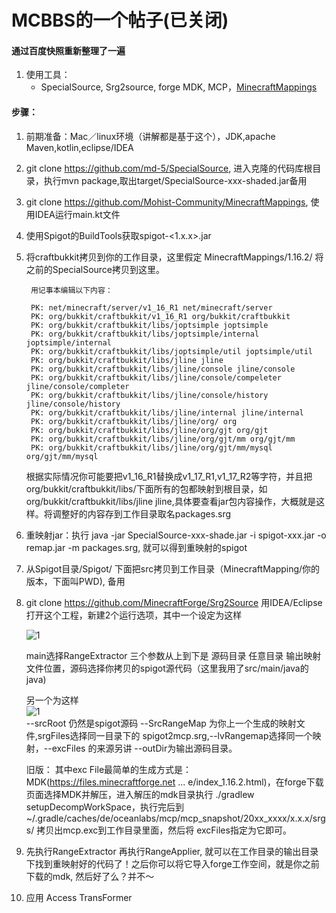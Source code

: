 # MCBBS的一个帖子(已关闭)

#### 通过百度快照重新整理了一遍

1. 使用工具：
    - SpecialSource, Srg2source, forge MDK, MCP，[MinecraftMappings](https://github.com/Mohist-Community/MinecraftMappings)
#### 步骤：
1. 前期准备：Mac／linux环境（讲解都是基于这个），JDK,apache Maven,kotlin,eclipse/IDEA 
2. git clone https://github.com/md-5/SpecialSource, 进入克隆的代码库根目录，执行mvn package,取出target/SpecialSource-xxx-shaded.jar备用 
3. git clone https://github.com/Mohist-Community/MinecraftMappings, 使用IDEA运行main.kt文件 
4. 使用Spigot的BuildTools获取spigot-<1.x.x>.jar 
5. 将craftbukkit拷贝到你的工作目录，这里假定 MinecraftMappings/1.16.2/ 将之前的SpecialSource拷贝到这里。 
        
        用记事本编辑以下内容： 
        
        PK: net/minecraft/server/v1_16_R1 net/minecraft/server 
        PK: org/bukkit/craftbukkit/v1_16_R1 org/bukkit/craftbukkit 
        PK: org/bukkit/craftbukkit/libs/joptsimple joptsimple 
        PK: org/bukkit/craftbukkit/libs/joptsimple/internal joptsimple/internal 
        PK: org/bukkit/craftbukkit/libs/joptsimple/util joptsimple/util 
        PK: org/bukkit/craftbukkit/libs/jline jline 
        PK: org/bukkit/craftbukkit/libs/jline/console jline/console
        PK: org/bukkit/craftbukkit/libs/jline/console/compeleter jline/console/completer
        PK: org/bukkit/craftbukkit/libs/jline/console/history jline/console/history
        PK: org/bukkit/craftbukkit/libs/jline/internal jline/internal
        PK: org/bukkit/craftbukkit/libs/jline/org/ org
        PK: org/bukkit/craftbukkit/libs/jline/org/gjt org/gjt
        PK: org/bukkit/craftbukkit/libs/jline/org/gjt/mm org/gjt/mm
        PK: org/bukkit/craftbukkit/libs/jline/org/gjt/mm/mysql org/gjt/mm/mysql
        
    根据实际情况你可能要把v1_16_R1替换成v1_17_R1,v1_17_R2等字符，并且把org/bukkit/craftbukkit/libs/下面所有的包都映射到根目录，如org/bukkit/craftbukkit/libs/jline jline,具体要查看jar包内容操作，大概就是这样。将调整好的内容存到工作目录取名packages.srg
6. 重映射jar：执行 java -jar SpecialSource-xxx-shade.jar -i spigot-xxx.jar -o remap.jar -m packages.srg, 就可以得到重映射的spigot
7. 从Spigot目录/Spigot/ 下面把src拷贝到工作目录（MinecraftMapping/你的版本，下面叫PWD), 备用
8. git clone https://github.com/MinecraftForge/Srg2Source 用IDEA/Eclipse 打开这个工程，新建2个运行选项，其中一个设定为这样 

    ![1](https://i.loli.net/2020/07/19/fAhix2pJF15bHL6.png)

    main选择RangeExtractor 三个参数从上到下是 源码目录 任意目录 输出映射文件位置，源码选择你拷贝的spigot源代码（这里我用了src/main/java的java)
    
    另一个为这样  
    ![1](https://i.loli.net/2020/07/19/nPT7eUGfwD15rso.png)  
    --srcRoot 仍然是spigot源码 --SrcRangeMap 为你上一个生成的映射文件,srgFiles选择同一目录下的
    spigot2mcp.srg,--lvRangemap选择同一个映射，--excFiles 的来源另讲 --outDir为输出源码目录。  
    
    旧版： 
    其中exc File最简单的生成方式是：MDK(https://files.minecraftforge.net ... e/index_1.16.2.html)，在forge下载页面选择MDK并解压，进入解压的mdk目录执行 ./gradlew setupDecompWorkSpace，执行完后到
    ~/.gradle/caches/de/oceanlabs/mcp/mcp_snapshot/20xx_xxxx/x.x.x/srgs/ 拷贝出mcp.exc到工作目录里面，然后将
    excFiles指定为它即可。
9. 先执行RangeExtractor 再执行RangeApplier, 就可以在工作目录的输出目录下找到重映射好的代码了！之后你可以将它导入forge工作空间，就是你之前下载的mdk, 然后好了么？并不～
10. 应用 Access TransFormer
